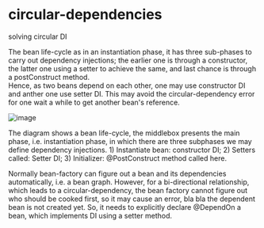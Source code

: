 # circular-dependencies
solving circular DI


The bean life-cycle as in an instantiation phase, it has three sub-phases to carry out dependency injections;
the earlier one is through a constructor, the latter one using a setter to achieve the same, and last chance is through a postConstruct method.  
Hence, as two beans depend on each other, one may use constructor DI and anther one use setter DI.  This may avoid the circular-dependency error for one wait a while to get another bean's reference. 

![image](https://user-images.githubusercontent.com/17804600/103445358-54a54780-4c73-11eb-9661-2e26d1356b76.png)

The diagram shows a bean life-cycle, the middlebox presents the main phase, i.e. instantiation phase, in which there are three subphases we may define dependency injections. 1) Instantiate bean: constructor DI; 2) Setters called: Setter DI; 3) Initializer: @PostConstruct method called here. 

Normally bean-factory can figure out a bean and its dependencies automatically, i.e. a bean graph. However, for a bi-directional relationship, which leads to a circular-dependency, the bean factory cannot figure out who should be cooked first, so it may cause an error, bla bla the dependent bean is not created yet. So, it needs to explicitly declare @DependOn a bean, which implements DI using a setter method.
